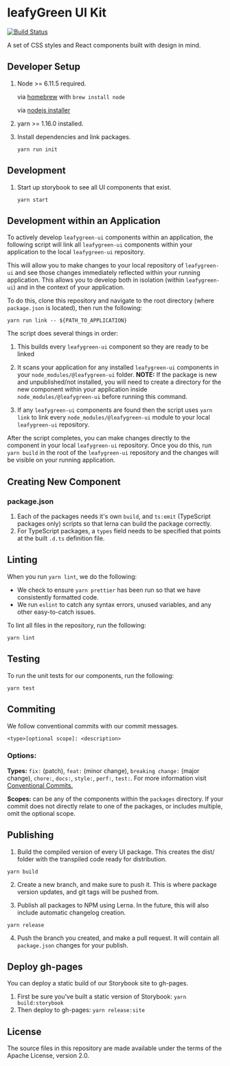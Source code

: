 # leafyGreen UI Kit

[![Build Status](https://img.shields.io/circleci/project/github/mongodb/leafygreen-ui/master.svg)](https://circleci.com/gh/mongodb/leafygreen-ui)

A set of CSS styles and React components built with design in mind.

## Developer Setup

1. Node >= 6.11.5 required.

   via [homebrew](https://brew.sh/) with `brew install node`

   via [nodejs installer](https://nodejs.org/en/)

2. yarn >= 1.16.0 installed.

3. Install dependencies and link packages.

   `yarn run init`

## Development

1. Start up storybook to see all UI components that exist.

   `yarn start`

## Development within an Application

To actively develop `leafygreen-ui` components within an application, the following script will link all `leafygreen-ui` components within your application to the local `leafygreen-ui` repository.

This will allow you to make changes to your local repository of `leafygreen-ui` and see those changes immediately reflected within your running application. This allows you to develop both in isolation (within `leafygreen-ui`) and in the context of your application.

To do this, clone this repository and navigate to the root directory (where `package.json` is located), then run the following:

```
yarn run link -- ${PATH_TO_APPLICATION}
```

The script does several things in order:

1. This builds every `leafygreen-ui` component so they are ready to be linked

2. It scans your application for any installed `leafygreen-ui` components in your `node_modules/@leafygreen-ui` folder.
   **NOTE:** If the package is new and unpublished/not installed, you will need to create a directory for the new component within your application inside `node_modules/@leafygreen-ui` before running this command.

3. If any `leafygreen-ui` components are found then the script uses `yarn link` to link every `node_modules/@leafygreen-ui` module to your local `leafygreen-ui` repository.

After the script completes, you can make changes directly to the component in your local `leafygreen-ui` repository. Once you do this, run `yarn build` in the root of the `leafygreen-ui` repository and the changes will be visible on your running application.

## Creating New Component

### package.json

1. Each of the packages needs it's own `build`, and `ts:emit` (TypeScript packages only) scripts so that lerna can build the package correctly.
2. For TypeScript packages, a `types` field needs to be specified that points at the built `.d.ts` definition file.

## Linting

When you run `yarn lint`, we do the following:

- We check to ensure `yarn prettier` has been run so that we have consistently formatted code.
- We run `eslint` to catch any syntax errors, unused variables, and any other easy-to-catch issues.

To lint all files in the repository, run the following:

```
yarn lint
```

## Testing

To run the unit tests for our components, run the following:

```
yarn test
```

## Commiting

We follow conventional commits with our commit messages.

```
<type>[optional scope]: <description>
```

### Options:

**Types:** `fix:` (patch), `feat:` (minor change), `breaking change:` (major change), `chore:`, `docs:`, `style:`, `perf:`, `test:`. For more information visit [Conventional Commits.](https://www.conventionalcommits.org/en/v1.0.0-beta.4/)

**Scopes:** can be any of the components within the `packages` directory. If your commit does not directly relate to one of the packages, or includes multiple, omit the optional scope.

## Publishing

1.  Build the compiled version of every UI package. This creates the dist/ folder with the transpiled code ready for distribution.

```
yarn build
```

2. Create a new branch, and make sure to push it. This is where package version updates, and git tags will be pushed from.

3. Publish all packages to NPM using Lerna. In the future, this will also include automatic changelog creation.

```
yarn release
```

4. Push the branch you created, and make a pull request. It will contain all `package.json` changes for your publish.

## Deploy gh-pages

You can deploy a static build of our Storybook site to gh-pages.

1. First be sure you've built a static version of Storybook: `yarn build:storybook`
2. Then deploy to gh-pages: `yarn release:site`

## License

The source files in this repository are made available under the terms of the Apache License, version 2.0.

